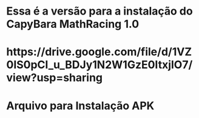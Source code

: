 <h1> Essa é a versão para a instalação do CapyBara MathRacing 1.0 <h1>

<h1> https://drive.google.com/file/d/1VZ0IS0pCI_u_BDJy1N2W1GzE0ItxjIO7/view?usp=sharing <h1>
<b> Arquivo para Instalação APK <b>
